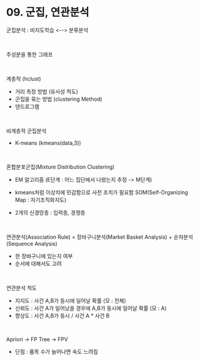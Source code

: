 # 09. 군집, 연관분석

군집분석 : 비지도학습  <-->  분류분석

<br>

주성분을 통한 그래프

<br>

계층적 (hclust)
 - 거리 측정 방법 (유사성 척도)
 - 군집을 묶는 방법 (clustering Method)
 - 덴드로그램

<br>

비계층적 군집분석
 - K-means (kmeans(data,3))

<br>

혼합분포군집(Mixture Distribution Clustering)

 - EM 알고리즘 (E단계 : 어느 집단에서 나왔는지 추정 -> M단계)

 - kmeans처럼 이상치에 민감함으로 사전 조치가 필요함
SOM(Self-Organizing Map : 자기조직화지도)

 - 2개의 신경망층 : 입력층, 경쟁층

<br>

연관분석(Association Rule) = 장바구니분석(Market Basket Analysis) + 순차분석(Sequence Analysis)
 - 한 장바구니에 있는지 여부
 - 순서에 대해서도 고려

<br>

연관분석 척도
 - 지지도 : 사건 A,B가 동시에 일어날 확률 (모 : 전체)
 - 신뢰도 : 사건 A가 일어났을 경우에 A,B가 동시에 일어날 확률 (모 : A)
 - 향상도 : 사건 A,B가 동시 / 사건 A * 사건 B

<br>

Apriori -> FP Tree -> FPV

 - 단점 : 품목 수가 늘어나면 속도 느려짐